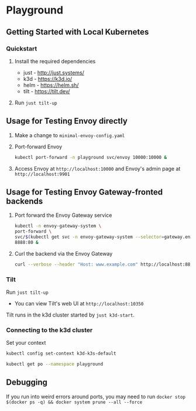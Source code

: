 # Playground

## Getting Started with Local Kubernetes

### Quickstart

1. Install the required dependencies
    - just - http://just.systems/
    - k3d - https://k3d.io/
    - helm - https://helm.sh/
    - tilt - https://tilt.dev/

2. Run `just tilt-up`

## Usage for Testing Envoy directly

1. Make a change to `minimal-envoy-config.yaml`
2. Port-forward Envoy

    ```bash
    kubectl port-forward -n playground svc/envoy 10000:10000 &
    ```

3. Access Envoy at `http://localhost:10000` and Envoy's admin page at `http://localhost:9901`

## Usage for Testing Envoy Gateway-fronted backends

1. Port forward the Envoy Gateway service 

    ```bash
    kubectl -n envoy-gateway-system \
    port-forward \
    svc/$(kubectl get svc -n envoy-gateway-system --selector=gateway.envoyproxy.io/owning-gateway-name=eg -o jsonpath='{.items[0].metadata.name}') \
    8888:80 &
    ```

2. Curl the backend via the Envoy Gateway

    ```bash
    curl --verbose --header "Host: www.example.com" http://localhost:8888/get
    ```

### Tilt

Run `just tilt-up`

- You can view Tilt's web UI at `http://localhost:10350`

Tilt runs in the k3d cluster started by `just k3d-start`.

### Connecting to the k3d cluster

Set your context 

```bash
kubectl config set-context k3d-k3s-default
```

```bash
kubectl get po --namespace playground
```

## Debugging

If you run into weird errors around ports, you may need to run `docker stop $(docker ps -q) && docker system prune --all --force`
